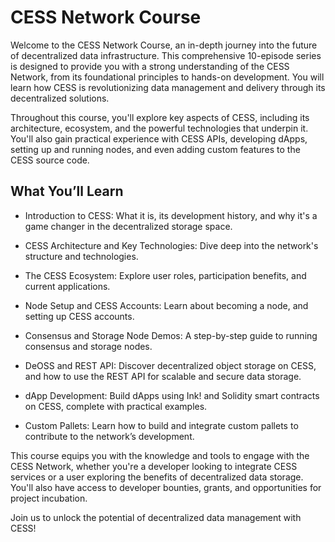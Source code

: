 # CESS Network Course

Welcome to the CESS Network Course, an in-depth journey into the future of decentralized data infrastructure. This comprehensive 10-episode series is designed to provide you with a strong understanding of the CESS Network, from its foundational principles to hands-on development. You will learn how CESS is revolutionizing data management and delivery through its decentralized solutions.

Throughout this course, you'll explore key aspects of CESS, including its architecture, ecosystem, and the powerful technologies that underpin it. You'll also gain practical experience with CESS APIs, developing dApps, setting up and running nodes, and even adding custom features to the CESS source code.

## What You’ll Learn

- Introduction to CESS: What it is, its development history, and why it's a game changer in the decentralized storage space.

- CESS Architecture and Key Technologies: Dive deep into the network's structure and technologies.
- The CESS Ecosystem: Explore user roles, participation benefits, and current applications.
- Node Setup and CESS Accounts: Learn about becoming a node, and setting up CESS accounts.
- Consensus and Storage Node Demos: A step-by-step guide to running consensus and storage nodes.
- DeOSS and REST API: Discover decentralized object storage on CESS, and how to use the REST API for scalable and secure data storage.
- dApp Development: Build dApps using Ink! and Solidity smart contracts on CESS, complete with practical examples.
- Custom Pallets: Learn how to build and integrate custom pallets to contribute to the network’s development.

This course equips you with the knowledge and tools to engage with the CESS Network, whether you're a developer looking to integrate CESS services or a user exploring the benefits of decentralized data storage. You'll also have access to developer bounties, grants, and opportunities for project incubation.

Join us to unlock the potential of decentralized data management with CESS!
